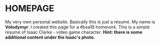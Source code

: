 # HOMEPAGE
My very own personal website. Basically this is just a résumé.
My name is __Volodymyr__. I created this page for a #bsa18 homevork. This is a simple resume of Isaac Clarke - video game character.
**Hint: there is some additional content under the Isaac's photo.**  
